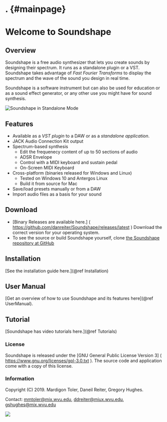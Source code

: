. {#mainpage}
======================

# Welcome to Soundshape  


## Overview

Soundshape is a free audio synthesizer that lets you create sounds by designing 
their spectrum. It runs as a standalone plugin or a VST. Soundshape takes 
advantage of *Fast Fourier Transforms* to display the spectrum and the wave of the 
sound you design in real time.

Soundshape is a software instrument but can also be used for
education or as a sound effect generator, or any other use
you might have for sound synthesis.

![Soundshape in Standalone Mode](Soundshape_Screenshot_1.png)

## Features
- Available as a *VST plugin* to a DAW or as a *standalone application*.
- JACK Audio Connection Kit output
- Spectrum-based synthesis
    + Edit the frequenecy content of up to 50 sections
    of audio 
    + ADSR Envelope
    + Control with a MIDI keyboard and sustain pedal
    + On-Screen MIDI Keyboard
- Cross-platform (binaries released for Windows and Linux)
    + Tested on Windows 10 and Antergos Linux
    + Build it from source for Mac
- Save/load presets manually or from a DAW
- Import audio files as a basis for your sound



## Download
- [Binary Releases are available here.]
( https://github.com/danreiter/Soundshape/releases/latest )
Download the correct version for your operating system.
- To see the source or build Soundshape yourself, clone 
    [the Soundshape repository at GitHub](https://www.github.com/danreiter/Soundshape)


## Installation
[See the installation guide here.](@ref Installation)

## User Manual
[Get an overview of how to use Soundshape and its features here](@ref UserManual).

##  Tutorial
[Soundshape has video tutorials here.](@ref Tutorials)

### License
Soundshape is released under the [GNU General Public License Version 3]
( https://www.gnu.org/licenses/gpl-3.0.txt ).
The source code and application come with a copy of this license.


### Information

Copyright (C) 2019. Mardigon Toler, Daneil Reiter, Gregory Hughes.

Contact: <mmtoler@mix.wvu.edu>, <ddreiter@miux.wvu.edu>, <gshughes@mix.wvu.edu>

![](VST_Compatible.png)


